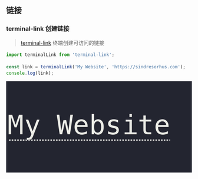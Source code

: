 ## 链接

### terminal-link 创建链接

> [terminal-link](https://github.com/sindresorhus/terminal-link) 终端创建可访问的链接

```jsx
import terminalLink from 'terminal-link';

const link = terminalLink('My Website', 'https://sindresorhus.com');
console.log(link);
```

![terminal-link-example.gif](../../../../static/img/terminal-link.gif)
